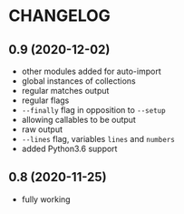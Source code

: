 # CHANGELOG

## 0.9 (2020-12-02)
- other modules added for auto-import
- global instances of collections
- regular matches output
- regular flags
- `--finally` flag in opposition to `--setup`
- allowing callables to be output
- raw output
- `--lines` flag, variables `lines` and `numbers`
- added Python3.6 support


## 0.8 (2020-11-25)
- fully working
